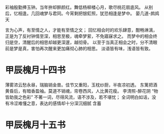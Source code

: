 彩袖殷勤捧玉钟。当年拚却醉颜红。舞低杨柳楼心月，歌尽桃花扇底风。
从别后，忆相逢。几回魂梦与君同。今宵剩把银釭照，犹恐相逢是梦中。
                                                晏几道-鹧鸪天

言为心声，有至情之人，才能有至情之文；
回忆相会时的欢乐肆意，酣畅淋漓，正是为了反衬钟情至深，相思至极，魂牵梦萦，不免寤寐求之。
而梦中的相会终归是空，清醒后的相思却越更深邃，越彻骨。
以至于当真正相会之时，分不清眼前是梦是真，害怕再次醒来更加痛彻心肺的相思。
淡语皆有味，浅语皆有致。

甲辰槐月十四书
==================================================================================================


薄雾浓云愁永昼，瑞脑销金兽。佳节又重阳，玉枕纱厨，半夜凉初透。
东篱把酒黄昏后，有暗香盈袖。莫道不销魂，帘卷西风，人比黄花瘦。
                                              李清照-醉花阴
“物皆助我之色彩”
不著一词，尽得风流，语不涉及，若不堪忧；
全词明白如话，没有冷涩难懂之意，表达的感情却十分深沉细腻
含蓄

甲辰槐月十五书
==================================================================================================
